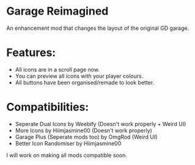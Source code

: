 # Garage Reimagined

An enhancement mod that changes the layout of the original GD garage.

# Features:
- All icons are in a scroll page now.
- You can preview all icons with your player colours.
- All buttons have been organised/remade to look better.

# Compatibilities:
- <cg>Seperate Dual Icons</c> by Weebify (Doesn't work properly + Weird UI)
- <cg>More Icons</c> by Hiimjasmine00 (Doesn't work properly)
- <cr>Garage Plus (Seperate mods too)</c> by OmgRod (Weird UI)
- <cr>Better Icon Randomiser</c> by Hiimjasmine00

I will work on making all mods compatible soon.